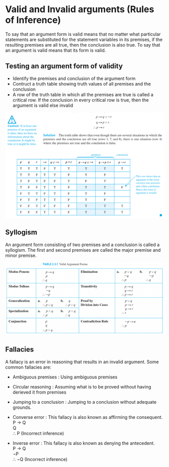 # Valid and Invalid arguments (Rules of Inference)

To say that an argument form is valid means that no matter what particular statements are substituted for the statement
variables in its premises, if the resulting premises are all true, then the conclusion is also true. To say that an 
argument is valid means that its form is valid.

## Testing an argument form of validity

 - Identify the premises and conclusion of the argument form
 - Contruct a truth table showing truth values of all premises and the conclusion
 - A row of the truth table in which all the premises are true is called a critical row.
    If the conclusion in every critical row is true, then the argument is valid else invalid

![Rules of Inference](./res/inference_truth_table.png)

## Syllogism

An argument form consisting of two premises and a conclusion is called a syllogism.
The first and second premises are called the major premise and minor premise.

![Rules of Inference](./res/rules_of_inference.png)

## Fallacies

A fallacy is an error in reasoning that results in an invalid argument. Some common fallacies are:

- Ambiguous premises : Using ambiguous premises
- Circular reasoning : Assuming what is to be proved without having derieved it from premises
- Jumping to a conclusion : Jumping to a conclusion without adequate grounds.
- Converse error : This fallacy is also known as affirming the consequent.<br/>
    P → Q <br/>
    Q <br/>
    ∴ P  (Incorrect inference)

- Inverse error : This fallacy is also known as denying the antecedent.<br/>
    P → Q<br/>
    ¬P<br/>
    ∴ ¬Q  (Incorrect inference)

